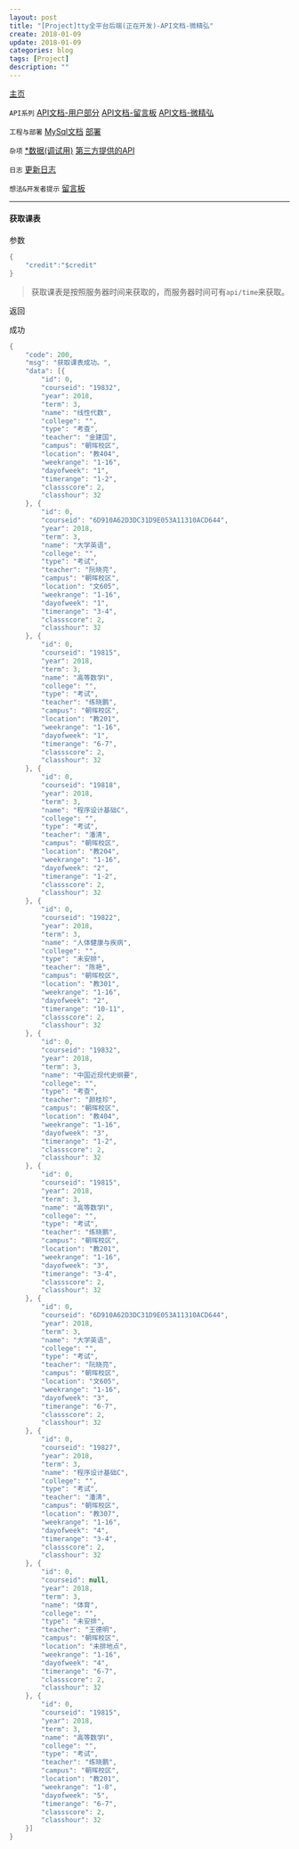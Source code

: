 ```yaml
---
layout: post
title: "[Project]tty全平台后端(正在开发)-API文档-微精弘"
create: 2018-01-09
update: 2018-01-09
categories: blog
tags: [Project]
description: ""
---
```


[主页](https://h1542462994.github.io/blog/2018/12/23/aspserver-index/)

`API系列` [API文档-用户部分](https://h1542462994.github.io/blog/2018/12/23/aspserver-api-user/)  [API文档-留言板](https://h1542462994.github.io/blog/2019/01/09/aspserver-api-msgboard/)   [API文档-微精弘](https://h1542462994.github.io/blog/2019/01/09/aspserver-api-wejh/)

`工程与部署` [MySql文档](https://h1542462994.github.io/blog/2018/12/23/aspserver-mysql/)  [部署](https://h1542462994.github.io/blog/2018/12/23/aspserver-deploy/)

`杂项` [*数据(调试用)](https://h1542462994.github.io/blog/2018/12/23/aspserver-data/)    [第三方提供的API](https://h1542462994.github.io/blog/2018/12/23/aspserver-providedapi/)


`日志` [更新日志](https://h1542462994.github.io/blog/2019/01/09/aspserver-updatelog/)

`想法&开发者提示` [留言板](https://h1542462994.github.io/blog/2019/01/03/aspserver-msgboard/)

-------

#### 获取课表

参数

```csharp
{
    "credit":"$credit"
}
```

> 获取课表是按照服务器时间来获取的，而服务器时间可有`api/time`来获取。

返回

成功

```csharp
{
	"code": 200,
	"msg": "获取课表成功。",
	"data": [{
		"id": 0,
		"courseid": "19832",
		"year": 2018,
		"term": 3,
		"name": "线性代数",
		"college": "",
		"type": "考查",
		"teacher": "金建国",
		"campus": "朝晖校区",
		"location": "教404",
		"weekrange": "1-16",
		"dayofweek": "1",
		"timerange": "1-2",
		"classscore": 2,
		"classhour": 32
	}, {
		"id": 0,
		"courseid": "6D910A62D3DC31D9E053A11310ACD644",
		"year": 2018,
		"term": 3,
		"name": "大学英语",
		"college": "",
		"type": "考试",
		"teacher": "阮晓亮",
		"campus": "朝晖校区",
		"location": "文605",
		"weekrange": "1-16",
		"dayofweek": "1",
		"timerange": "3-4",
		"classscore": 2,
		"classhour": 32
	}, {
		"id": 0,
		"courseid": "19815",
		"year": 2018,
		"term": 3,
		"name": "高等数学Ⅰ",
		"college": "",
		"type": "考试",
		"teacher": "练晓鹏",
		"campus": "朝晖校区",
		"location": "教201",
		"weekrange": "1-16",
		"dayofweek": "1",
		"timerange": "6-7",
		"classscore": 2,
		"classhour": 32
	}, {
		"id": 0,
		"courseid": "19818",
		"year": 2018,
		"term": 3,
		"name": "程序设计基础C",
		"college": "",
		"type": "考试",
		"teacher": "潘清",
		"campus": "朝晖校区",
		"location": "教204",
		"weekrange": "1-16",
		"dayofweek": "2",
		"timerange": "1-2",
		"classscore": 2,
		"classhour": 32
	}, {
		"id": 0,
		"courseid": "19822",
		"year": 2018,
		"term": 3,
		"name": "人体健康与疾病",
		"college": "",
		"type": "未安排",
		"teacher": "陈艳",
		"campus": "朝晖校区",
		"location": "教301",
		"weekrange": "1-16",
		"dayofweek": "2",
		"timerange": "10-11",
		"classscore": 2,
		"classhour": 32
	}, {
		"id": 0,
		"courseid": "19832",
		"year": 2018,
		"term": 3,
		"name": "中国近现代史纲要",
		"college": "",
		"type": "考查",
		"teacher": "颜桂珍",
		"campus": "朝晖校区",
		"location": "教404",
		"weekrange": "1-16",
		"dayofweek": "3",
		"timerange": "1-2",
		"classscore": 2,
		"classhour": 32
	}, {
		"id": 0,
		"courseid": "19815",
		"year": 2018,
		"term": 3,
		"name": "高等数学Ⅰ",
		"college": "",
		"type": "考试",
		"teacher": "练晓鹏",
		"campus": "朝晖校区",
		"location": "教201",
		"weekrange": "1-16",
		"dayofweek": "3",
		"timerange": "3-4",
		"classscore": 2,
		"classhour": 32
	}, {
		"id": 0,
		"courseid": "6D910A62D3DC31D9E053A11310ACD644",
		"year": 2018,
		"term": 3,
		"name": "大学英语",
		"college": "",
		"type": "考试",
		"teacher": "阮晓亮",
		"campus": "朝晖校区",
		"location": "文605",
		"weekrange": "1-16",
		"dayofweek": "3",
		"timerange": "6-7",
		"classscore": 2,
		"classhour": 32
	}, {
		"id": 0,
		"courseid": "19827",
		"year": 2018,
		"term": 3,
		"name": "程序设计基础C",
		"college": "",
		"type": "考试",
		"teacher": "潘清",
		"campus": "朝晖校区",
		"location": "教307",
		"weekrange": "1-16",
		"dayofweek": "4",
		"timerange": "3-4",
		"classscore": 2,
		"classhour": 32
	}, {
		"id": 0,
		"courseid": null,
		"year": 2018,
		"term": 3,
		"name": "体育",
		"college": "",
		"type": "未安排",
		"teacher": "王德明",
		"campus": "朝晖校区",
		"location": "未排地点",
		"weekrange": "1-16",
		"dayofweek": "4",
		"timerange": "6-7",
		"classscore": 2,
		"classhour": 32
	}, {
		"id": 0,
		"courseid": "19815",
		"year": 2018,
		"term": 3,
		"name": "高等数学Ⅰ",
		"college": "",
		"type": "考试",
		"teacher": "练晓鹏",
		"campus": "朝晖校区",
		"location": "教201",
		"weekrange": "1-8",
		"dayofweek": "5",
		"timerange": "6-7",
		"classscore": 2,
		"classhour": 32
	}]
}
```